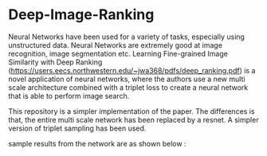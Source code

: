 # Deep-Image-Ranking

Neural Networks have been used for a variety of tasks, especially using unstructured data. Neural Networks are extremely good at image recognition, image segmentation etc. Learning Fine-grained Image Similarity with Deep Ranking (https://users.eecs.northwestern.edu/~jwa368/pdfs/deep_ranking.pdf) is a novel application of neural networks, where the authors use a new multi scale architecture combined with a triplet loss to create a neural network that is able to perform image search.

This repository is a simpler implementation of the paper. The differences is that, the entire multi scale network has been replaced by a resnet. A simpler version of triplet sampling has been used. 

sample results from the network are as shown below :
